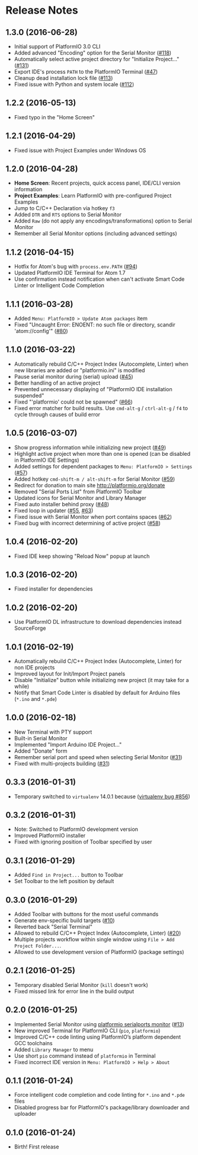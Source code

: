 # Release Notes

## 1.3.0 (2016-06-28)

* Initial support of PlatformIO 3.0 CLI
* Added advanced "Encoding" option for the Serial Monitor ([#118](https://github.com/platformio/platformio-atom-ide/issues/118))
* Automatically select active project directory for "Initialize Project..." ([#131](https://github.com/platformio/platformio-atom-ide/issues/131))
* Export IDE's process `PATH` to the PlatformIO Terminal ([#47](https://github.com/platformio/platformio-atom-ide/issues/47))
* Cleanup dead installation lock file ([#113](https://github.com/platformio/platformio-atom-ide/issues/113))
* Fixed issue with Python and system locale ([#112](https://github.com/platformio/platformio-atom-ide/issues/112))

## 1.2.2 (2016-05-13)

* Fixed typo in the "Home Screen"

## 1.2.1 (2016-04-29)

* Fixed issue with Project Examples under Windows OS

## 1.2.0 (2016-04-28)

* **Home Screen**: Recent projects, quick access panel, IDE/CLI version information
* **Project Examples**: Learn PlatformIO with pre-configured Project Examples
* Jump to C/C++ Declaration via hotkey `f3`
* Added `DTR` and `RTS` options to Serial Monitor
* Added `Raw` (do not apply any encodings/transformations) option to Serial Monitor
* Remember all Serial Monitor options (including advanced settings)

## 1.1.2 (2016-04-15)

* Hotfix for Atom's bug with `process.env.PATH` ([#94](https://github.com/platformio/platformio-atom-ide/issues/94))
* Updated PlatformIO IDE Terminal for Atom 1.7
* Use confirmation instead notification when can't activate Smart Code Linter
  or Intelligent Code Completion

## 1.1.1 (2016-03-28)

* Added `Menu: PlatformIO > Update Atom packages` item
* Fixed "Uncaught Error: ENOENT: no such file or directory, scandir
  'atom://config'" ([#80](https://github.com/platformio/platformio-atom-ide/issues/80))

## 1.1.0 (2016-03-22)

* Automatically rebuild C/C++ Project Index (Autocomplete, Linter) when new
  libraries are added or "platformio.ini" is modified
* Pause serial monitor during (serial) upload ([#45](https://github.com/platformio/platformio-atom-ide/issues/45))
* Better handling of an active project
* Prevented unnecessary displaying of "PlatformIO IDE installation suspended"
* Fixed "'platformio' could not be spawned" ([#66](https://github.com/platformio/platformio-atom-ide/issues/66))
* Fixed error matcher for build results. Use `cmd-alt-g` / `ctrl-alt-g` /
  `f4` to cycle through causes of build error

## 1.0.5 (2016-03-07)

* Show progress information while initializing new project ([#49](https://github.com/platformio/platformio-atom-ide/issues/49))
* Highlight active project when more than one is opened (can be disabled
  in PlatformIO IDE Settings)
* Added settings for dependent packages to `Menu: PlatformIO > Settings` ([#57](https://github.com/platformio/platformio-atom-ide/issues/57))
* Added hotkey `cmd-shift-m / alt-shift-m` for Serial Monitor  ([#59](https://github.com/platformio/platformio-atom-ide/issues/59))
* Redirect for donation to main site http://platformio.org/donate
* Removed "Serial Ports List" from PlatformIO Toolbar
* Updated icons for Serial Monitor and Library Manager
* Fixed auto installer behind proxy ([#48](https://github.com/platformio/platformio-atom-ide/issues/48))
* Fixed loop in updater ([#55](https://github.com/platformio/platformio-atom-ide/issues/55), [#63](https://github.com/platformio/platformio-atom-ide/issues/63))
* Fixed issue with Serial Monitor when port contains spaces ([#62](https://github.com/platformio/platformio-atom-ide/issues/62))
* Fixed bug with incorrect determining of active project ([#58](https://github.com/platformio/platformio-atom-ide/issues/58))

## 1.0.4 (2016-02-20)

* Fixed IDE keep showing "Reload Now" popup at launch

## 1.0.3 (2016-02-20)

* Fixed installer for dependencies

## 1.0.2 (2016-02-20)

* Use PlatformIO DL infrastructure to download dependencies instead SourceForge

## 1.0.1 (2016-02-19)

* Automatically rebuild C/C++ Project Index (Autocomplete, Linter) for non IDE projects
* Improved layout for Init/Import Project panels
* Disable "Initialize" button while initializing new project (it may take for a while)
* Notify that Smart Code Linter is disabled by default for Arduino files (`*.ino` and `*.pde`)

## 1.0.0 (2016-02-18)

* New Terminal with PTY support
* Built-in Serial Monitor
* Implemented "Import Arduino IDE Project..."
* Added "Donate" form
* Remember serial port and speed when selecting Serial Monitor ([#31](https://github.com/platformio/platformio-atom-ide/issues/32))
* Fixed with multi-projects building ([#31](https://github.com/platformio/platformio-atom-ide/issues/31))

## 0.3.3 (2016-01-31)

* Temporary switched to `virtualenv` 14.0.1 because ([virtualenv bug #856](https://github.com/pypa/virtualenv/issues/856))

## 0.3.2 (2016-01-31)

* Note: Switched to PlatformIO development version
* Improved PlatformIO installer
* Fixed with ignoring position of Toolbar specified by user

## 0.3.1 (2016-01-29)

* Added `Find in Project...` button to Toolbar
* Set Toolbar to the left position by default

## 0.3.0 (2016-01-29)

* Added Toolbar with buttons for the most useful commands
* Generate env-specific build targets ([#10](https://github.com/platformio/platformio-atom-ide/issues/10))
* Reverted back "Serial Terminal"
* Allowed to rebuild C/C++ Project Index (Autocomplete, Linter) ([#20](https://github.com/platformio/platformio-atom-ide/issues/20))
* Multiple projects workflow within single window using `File > Add Project Folder...`.
* Allowed to use development version of PlatformIO (package settings)

## 0.2.1 (2016-01-25)

* Temporary disabled Serial Monitor (`kill` doesn't work)
* Fixed missed link for error line in the build output

## 0.2.0 (2016-01-25)

* Implemented Serial Monitor using [platformio serialports monitor](http://docs.platformio.org/en/latest/userguide/cmd_serialports.html#platformio-serialports-monitor) ([#13](https://github.com/platformio/platformio-atom-ide/issues/13))
* New improved Terminal for PlatformIO CLI (`pio`, `platformio`)
* Improved C/C++ code linting using PlatformIO’s platform dependent GCC toolchains
* Added `Library Manager` to menu
* Use short `pio` command instead of `platformio` in Terminal
* Fixed incorrect IDE version in `Menu: PlatformIO > Help > About`

## 0.1.1 (2016-01-24)

* Force intelligent code completion and code linting for `*.ino` and `*.pde` files
* Disabled progress bar for PlatformIO's package/library downloader and uploader

## 0.1.0 (2016-01-24)

* Birth! First release
